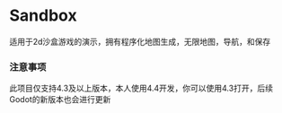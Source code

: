 # Sandbox
适用于2d沙盒游戏的演示，拥有程序化地图生成，无限地图，导航，和保存
### 注意事项
此项目仅支持4.3及以上版本，本人使用4.4开发，你可以使用4.3打开，后续Godot的新版本也会进行更新
